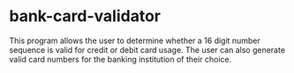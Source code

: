 # bank-card-validator

This program allows the user to determine whether a 16 digit number sequence is valid for credit or debit card usage.
The user can also generate valid card numbers for the banking institution of their choice.
